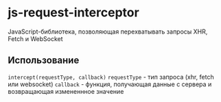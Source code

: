 # js-request-interceptor
JavaScript-библиотека, позволяющая перехватывать запросы XHR, Fetch и WebSocket

## Использование
`intercept(requestType, callback)`
`requestType` - тип запроса (xhr, fetch или websocket)
`callback` - функция, получающая данные с сервера и возвращающая измененнное значение
